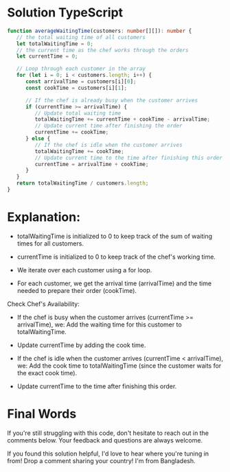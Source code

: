 # Solution TypeScript

```ts
function averageWaitingTime(customers: number[][]): number {
   // the total waiting time of all customers
   let totalWaitingTime = 0;
   // the current time as the chef works through the orders
   let currentTime = 0;

   // Loop through each customer in the array
   for (let i = 0; i < customers.length; i++) {
      const arrivalTime = customers[i][0];
      const cookTime = customers[i][1];

      // If the chef is already busy when the customer arrives
      if (currentTime >= arrivalTime) {
         // Update total waiting time
         totalWaitingTime += currentTime + cookTime - arrivalTime;
         // Update current time after finishing the order
         currentTime += cookTime;
      } else {
         // If the chef is idle when the customer arrives
         totalWaitingTime += cookTime;
         // Update current time to the time after finishing this order
         currentTime = arrivalTime + cookTime;
      }
   }
   return totalWaitingTime / customers.length;
}
```

# Explanation:

-  totalWaitingTime is initialized to 0 to keep track of the sum of waiting times for all customers.

-  currentTime is initialized to 0 to keep track of the chef's working time.

-  We iterate over each customer using a for loop.

-  For each customer, we get the arrival time (arrivalTime) and the time needed to prepare their order (cookTime).

Check Chef's Availability:

-  If the chef is busy when the customer arrives (currentTime >= arrivalTime), we:
   Add the waiting time for this customer to totalWaitingTime.

-  Update currentTime by adding the cook time.

-  If the chef is idle when the customer arrives (currentTime < arrivalTime), we:
   Add the cook time to totalWaitingTime (since the customer waits for the exact cook time).

-  Update currentTime to the time after finishing this order.

# Final Words

If you're still struggling with this code, don't hesitate to reach out in the comments below. Your feedback and questions are always welcome.

If you found this solution helpful, I'd love to hear where you're tuning in from! Drop a comment sharing your country! I'm from Bangladesh.
